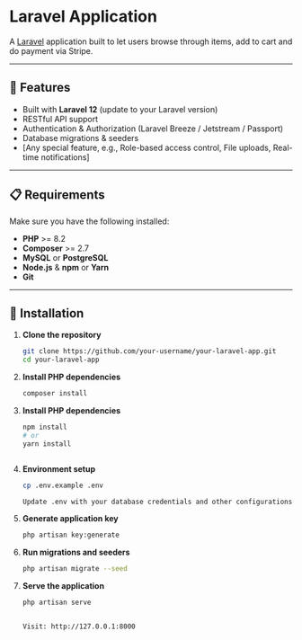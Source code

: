 # Laravel Application

A [Laravel](https://laravel.com/) application built to let users browse through items, add to cart and do payment via Stripe.

---

## 🚀 Features

- Built with **Laravel 12** (update to your Laravel version)
- RESTful API support
- Authentication & Authorization (Laravel Breeze / Jetstream / Passport)
- Database migrations & seeders
- [Any special feature, e.g., Role-based access control, File uploads, Real-time notifications]

---

## 📋 Requirements

Make sure you have the following installed:

- **PHP** >= 8.2
- **Composer** >= 2.7
- **MySQL** or **PostgreSQL**
- **Node.js** & **npm** or **Yarn**
- **Git**

---

## 🔧 Installation

1. **Clone the repository**
   ```bash
   git clone https://github.com/your-username/your-laravel-app.git
   cd your-laravel-app
   
2. **Install PHP dependencies**

    ```bash
    composer install
    
3. **Install PHP dependencies**

    ```bash
    npm install
    # or
    yarn install


    
4. **Environment setup**

    ```bash
    cp .env.example .env
    
    Update .env with your database credentials and other configurations.
    
5. **Generate application key**
    
    ```bash
    php artisan key:generate
    
6. **Run migrations and seeders**
    
    ```bash
    php artisan migrate --seed
    
7. **Serve the application**
    
    ```bash
    php artisan serve

   
    Visit: http://127.0.0.1:8000
